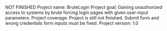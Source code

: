 NOT FINISHED
Project name: BruteLogin
Project goal: Gaining unauthorized access to systems by brute forcing login pages with given user-input parameters.
Project coverage: Project is still not finished. Submit form and wrong credentials form inputs must be fixed.
Project version: 1.0
